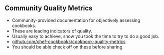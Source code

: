 ## Community Quality Metrics

* Community-provided documentation for objectively assessing cookbooks.
* These are leading indicators of quality.
 * Usually easy to achieve, show you took the time to try to do a good job.
* [github.com/chef-cookbooks/cookbook-quality-metrics](https://github.com/chef-cookbooks/cookbook-quality-metrics)
* You should be able check off on these before sharing.

